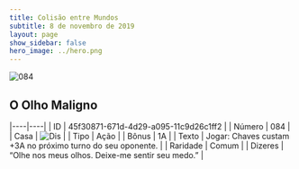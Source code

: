 ```yaml
---
title: Colisão entre Mundos
subtitle: 8 de novembro de 2019
layout: page
show_sidebar: false
hero_image: ../hero.png
---
```


![084](https://cdn.keyforgegame.com/media/card_front/pt/452_084_F6QR3RG75JH2_pt.png)

## O Olho Maligno

|----|----|
| ID | 45f30871-671d-4d29-a095-11c9d26c1ff2 |
| Número | 084 |
| Casa | ![Dis](https://archonarcana.com/images/thumb/e/e8/Dis.png/22px-Dis.png "Dis") |
| Tipo | Ação |
| Bônus | 1A |
| Texto | Jogar: Chaves custam +3A no próximo turno do seu oponente. |
| Raridade | Comum |
| Dizeres | “Olhe nos meus olhos. Deixe-me sentir seu medo.” |
